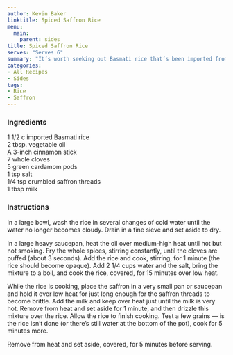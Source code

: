 ```yaml
---
author: Kevin Baker
linktitle: Spiced Saffron Rice
menu:
  main:
    parent: sides
title: Spiced Saffron Rice
serves: "Serves 6"
summary: "It’s worth seeking out Basmati rice that’s been imported from India. The rice’s rich floral aroma is created by aging the dried grains for months; domestic producers don’t bother, resulting in bland and uninteresting rice."
categories:
- All Recipes
- Sides
tags:
- Rice
- Saffron
---
```

### Ingredients

<div class="ingredient-list">

1 1/2 c imported Basmati rice  
2 tbsp. vegetable oil   
A 3-inch cinnamon stick  
7 whole cloves  
5 green cardamom pods  
1 tsp salt   
1/4 tsp crumbled saffron threads  
1 tbsp milk  

</div>

### Instructions
In a large bowl, wash the rice in several changes of cold water until the water no longer becomes cloudy. Drain in a fine sieve and set aside to dry.

In a large heavy saucepan, heat the oil over medium-high heat until hot but not smoking. Fry the whole spices, stirring constantly, until the cloves are puffed (about 3 seconds). Add the rice and cook, stirring, for 1 minute (the rice should become opaque). Add 2 1/4 cups water and the salt, bring the mixture to a boil, and cook the rice, covered, for 15 minutes over low heat.

While the rice is cooking, place the saffron in a very small pan or saucepan and hold it over low heat for just long enough for the saffron threads to become brittle. Add the milk and keep over heat just until the milk is very hot. Remove from heat and set aside for 1 minute, and then drizzle this mixture over the rice. Allow the rice to finish cooking.  Test a few grains — is the rice isn’t done (or there’s still water at the bottom of the pot), cook for 5 minutes more.

Remove from heat and set aside, covered, for 5 minutes before serving.